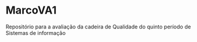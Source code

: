 # MarcoVA1
Repositório para a avaliação da cadeira de Qualidade do quinto período de Sistemas de informação
